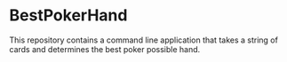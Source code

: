 # BestPokerHand
This repository contains a command line application that takes a string of cards and determines the best poker possible hand.
